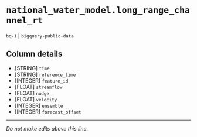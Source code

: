 # `national_water_model.long_range_channel_rt`
`bq-1` | `bigquery-public-data`

## Column details
* [STRING]    `time`
* [STRING]    `reference_time`
* [INTEGER]   `feature_id`
* [FLOAT]     `streamflow`
* [FLOAT]     `nudge`
* [FLOAT]     `velocity`
* [INTEGER]   `ensemble`
* [INTEGER]   `forecast_offset`

-------------------------------------------------------------------------------
*Do not make edits above this line.*
